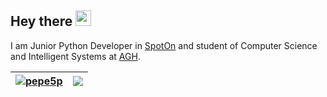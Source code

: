 
## Hey there <img src="https://media.giphy.com/media/hvRJCLFzcasrR4ia7z/giphy.gif" width="25px" height="25px">

I am Junior Python Developer in [SpotOn](https://github.com/SpotOnInc) and student of Computer Science and Intelligent Systems at [AGH](https://www.agh.edu.pl/).

| <a href="https://github.com/anuraghazra/github-readme-stats"><img align="center" src="https://github-readme-stats.vercel.app/api?username=pepe5p&show_icons=true&theme=gotham&hide_title=true" alt="pepe5p" /></a> | <a href="https://github.com/anuraghazra/github-readme-stats"><img align="center" src="https://github-readme-stats.vercel.app/api/top-langs/?username=pepe5p&theme=gotham&layout=compact" /></a> |
| ------------- | ------------- |
